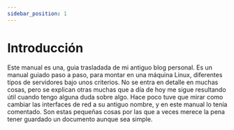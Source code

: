 ```yaml
---
sidebar_position: 1
---
```


# Introducción

Este manual es una, guia trasladada de mi antiguo blog personal. Es un manual guiado paso a paso, para montar en una máquina Linux, diferentes tipos de servidores bajo unos criterios. No se entra en detalle en muchas cosas, pero se explican otras muchas que a día de hoy me sigue resultando útil cuando tengo alguna duda sobre algo. Hace poco tuve que mirar como cambiar las interfaces de red a su antiguo nombre, y en este manual lo tenía comentado. Son estas pequeñas cosas por las que a veces merece la pena tener guardado un documento aunque sea simple.


